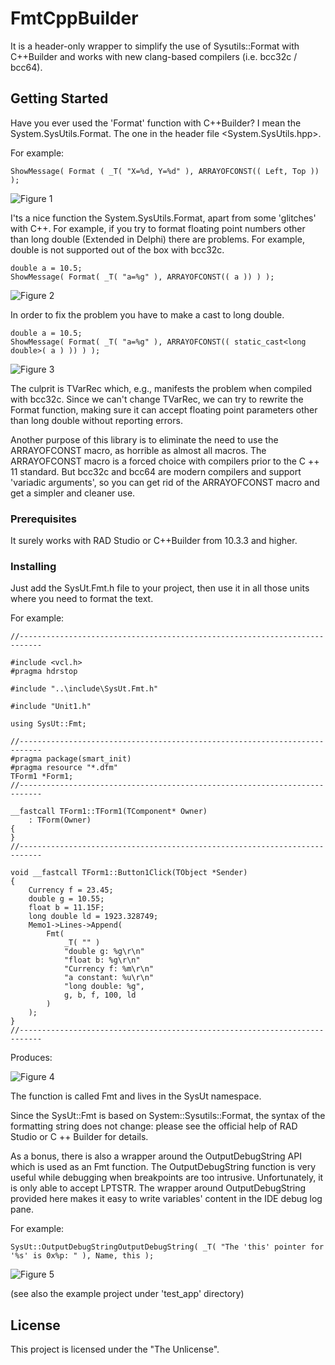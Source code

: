 # FmtCppBuilder

It is a header-only wrapper to simplify the use of Sysutils::Format with C++Builder and works with new clang-based compilers (i.e. bcc32c / bcc64).

## Getting Started

Have you ever used the 'Format' function with C++Builder? I mean the System.SysUtils.Format. The one in the header file <System.SysUtils.hpp>.

For example:

```
ShowMessage( Format ( _T( "X=%d, Y=%d" ), ARRAYOFCONST(( Left, Top )) );
```
<img src="https://i.ibb.co/hmcr1K4/1-3-B1402-B1-A98-B-4640-ABF3-3-F7-AD098-A484.png" alt="Figure 1">

I'ts a nice function the System.SysUtils.Format, apart from some 'glitches' with C++. For example, if you try to format floating point numbers other than long double (Extended in Delphi) there are problems. For example,  double is not supported out of the box
with bcc32c.

```
double a = 10.5;
ShowMessage( Format( _T( "a=%g" ), ARRAYOFCONST(( a )) ) );
```

<img src="https://i.ibb.co/2k0Z8Lj/2-3-B1402-B1-A98-B-4640-ABF3-3-F7-AD098-A484.png" alt="Figure 2">

In order to fix the problem you have to make a cast to long double.

```
double a = 10.5;
ShowMessage( Format( _T( "a=%g" ), ARRAYOFCONST(( static_cast<long double>( a ) )) ) );
```

<img src="https://i.ibb.co/yWWt7wX/3-3-B1402-B1-A98-B-4640-ABF3-3-F7-AD098-A484.png" alt="Figure 3">

The culprit is TVarRec which, e.g., manifests the problem when compiled with bcc32c. Since we can't change TVarRec, we can try to rewrite the Format function, making sure it can accept floating point parameters other than long double without reporting errors.

Another purpose of this library is to eliminate the need to use the ARRAYOFCONST macro, as horrible as almost all macros. The ARRAYOFCONST macro is a forced choice with compilers prior to the C ++ 11 standard. But bcc32c and bcc64 are modern compilers and support 'variadic arguments', so you can get rid of the ARRAYOFCONST macro and get a simpler and cleaner use.
### Prerequisites

It surely works with RAD Studio or C++Builder from 10.3.3 and higher.

### Installing

Just add the SysUt.Fmt.h file to your project, then use it in all those units where you need to format the text.

For example:

```
//---------------------------------------------------------------------------

#include <vcl.h>
#pragma hdrstop

#include "..\include\SysUt.Fmt.h"

#include "Unit1.h"

using SysUt::Fmt;

//---------------------------------------------------------------------------
#pragma package(smart_init)
#pragma resource "*.dfm"
TForm1 *Form1;
//---------------------------------------------------------------------------

__fastcall TForm1::TForm1(TComponent* Owner)
    : TForm(Owner)
{
}
//---------------------------------------------------------------------------

void __fastcall TForm1::Button1Click(TObject *Sender)
{
    Currency f = 23.45;
    double g = 10.55;
    float b = 11.15F;
    long double ld = 1923.328749;
    Memo1->Lines->Append(
        Fmt(
            _T( "" )
            "double g: %g\r\n"
            "float b: %g\r\n"
            "Currency f: %m\r\n"
            "a constant: %u\r\n"
            "long double: %g",
            g, b, f, 100, ld
        )
    );
}
//---------------------------------------------------------------------------
```

Produces:

<img src="https://i.ibb.co/x3N6v21/4-3-B1402-B1-A98-B-4640-ABF3-3-F7-AD098-A484.png" alt="Figure 4">

The function is called Fmt and lives in the SysUt namespace.

Since the SysUt::Fmt is based on System::Sysutils::Format, the syntax of the formatting string does not change: please see the official help of RAD Studio or C ++ Builder for details.

As a bonus, there is also a wrapper around the OutputDebugString API which is used as an Fmt function. The OutputDebugString function is very useful while debugging when breakpoints are too intrusive. Unfortunately, it is only able to accept LPTSTR. The wrapper around OutputDebugString provided here makes it easy to write variables' content in the IDE debug log pane.

For example:

```
SysUt::OutputDebugStringOutputDebugString( _T( "The 'this' pointer for '%s' is 0x%p: " ), Name, this );
```

<img src="https://i.ibb.co/Rc7NzKn/5-3-B1402-B1-A98-B-4640-ABF3-3-F7-AD098-A484.png" alt="Figure 5">

(see also the example project under 'test_app' directory)

## License

This project is licensed under the "The Unlicense".
